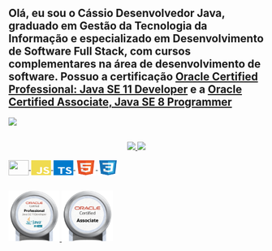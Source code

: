 
## Olá, eu sou o Cássio Desenvolvedor Java, graduado em Gestão da Tecnologia da Informação e especializado em Desenvolvimento de Software Full Stack, com cursos complementares na área de desenvolvimento de software. Possuo a certificação <a href="https://www.credly.com/badges/2cd778d6-e9ed-4244-8cc0-99622452061f" title="Oracle Certified Professional: Java SE 11 Developer" target="_blank">Oracle Certified Professional: Java SE 11 Developer</a> e a <a href="https://www.credly.com/badges/55a8d85f-58d5-4ef2-8ae4-07f14f3513c4/public_url" title="Oracle Certified Associate, Java SE 8 Programmer" target="_blank">Oracle Certified Associate, Java SE 8 Programmer</a>
<div>
    <a href="http://www.linkedin.com/in/cassio09alves" target="_blank">
        <img src="https://img.shields.io/badge/-LinkedIn-%230077B5?style=for-the-badge&logo=linkedin&logoColor=white" />
    </a>
</div>

##

<div align="center">
    <a href="https://github.com/cassio-kdev">
        <img height="180em"
            src="https://github-readme-stats.vercel.app/api?username=cassio-kdev&show_icons=true&theme=dark&include_all_commits=true&count_private=true">
        <img height="180em"
            src="https://github-readme-stats.vercel.app/api/top-langs/?username=cassio-kdev&layout=compact&langs_count=7&theme=dark" />
</div>

<div style="display: inline_block"><br>
    <img align="center" alt="" height="30" width="40"
        src="https://img.shields.io/badge/Java-ED8B00?style=for-the-badge&logo=java&logoColor=white" />
    <img align="center" alt="" height="30" width="40"
        src="https://raw.githubusercontent.com/devicons/devicon/master/icons/javascript/javascript-plain.svg" />
    <img align="center" alt="" height="30" width="40"
        src="https://raw.githubusercontent.com/devicons/devicon/master/icons/typescript/typescript-plain.svg" />
    <img align="center" alt="" height="30" width="40"
        src="https://raw.githubusercontent.com/devicons/devicon/master/icons/html5/html5-original.svg" />
    <img align="center" alt="" height="30" width="40"
        src="https://raw.githubusercontent.com/devicons/devicon/master/icons/css3/css3-original.svg" />

</div>

##

<div>   
        <a href="https://www.credly.com/badges/2cd778d6-e9ed-4244-8cc0-99622452061f" target="_blank">
        <img height="20%" width="20%" alt="Oracle Certified Professional: Java SE 11 Developer" title="Oracle Certified Professional: Java SE 11 Developer" src="https://github.com/cassio-kdev/cassio-kdev/blob/master/Oracle_Java_SE_11_Developer.jpg"
            target="_blank">
            </a>
    <a href="https://www.credly.com/badges/55a8d85f-58d5-4ef2-8ae4-07f14f3513c4/public_url" target="_blank">
        <img height="20%" width="20%" alt="Oracle Certified Associate, Java SE 8 Programmer" title="Oracle Certified Associate, Java SE 8 Programmer" src="https://github.com/cassio-kdev/cassio-kdev/blob/master/oca-java-se-8.png"
            target="_blank" />
    </a>
</div>
